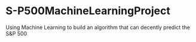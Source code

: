 # S-P500MachineLearningProject
Using Machine Learning to build an algorithm that can decently predict the S&amp;P 500
